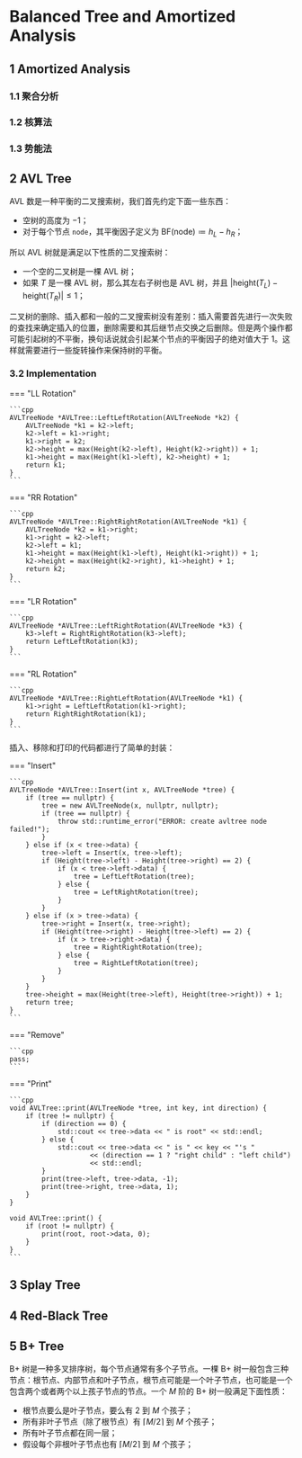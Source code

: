 # Balanced Tree and Amortized Analysis

## 1 Amortized Analysis

### 1.1 聚合分析

### 1.2 核算法

### 1.3 势能法

<!-- ???- Info "Example" -->

## 2 AVL Tree

AVL 数是一种平衡的二叉搜索树，我们首先约定下面一些东西：

- 空树的高度为 $-1$；
- 对于每个节点 `node`，其平衡因子定义为 $\textrm{BF}(\textrm{node})\coloneqq h_L - h_R$；

所以 AVL 树就是满足以下性质的二叉搜索树：

- 一个空的二叉树是一棵 AVL 树；
- 如果 $T$ 是一棵 AVL 树，那么其左右子树也是 AVL 树，并且 $\lvert\textrm{height}(T_L) - \textrm{height}(T_R)\rvert \leq 1$；

二叉树的删除、插入都和一般的二叉搜索树没有差别：插入需要首先进行一次失败的查找来确定插入的位置，删除需要和其后继节点交换之后删除。但是两个操作都可能引起树的不平衡，换句话说就会引起某个节点的平衡因子的绝对值大于 1。这样就需要进行一些旋转操作来保持树的平衡。

### 3.2 Implementation

=== "LL Rotation"

    ```cpp
    AVLTreeNode *AVLTree::LeftLeftRotation(AVLTreeNode *k2) {
        AVLTreeNode *k1 = k2->left;
        k2->left = k1->right;
        k1->right = k2;
        k2->height = max(Height(k2->left), Height(k2->right)) + 1;
        k1->height = max(Height(k1->left), k2->height) + 1;
        return k1;
    }
    ```

=== "RR Rotation"

    ```cpp
    AVLTreeNode *AVLTree::RightRightRotation(AVLTreeNode *k1) {
        AVLTreeNode *k2 = k1->right;
        k1->right = k2->left;
        k2->left = k1;
        k1->height = max(Height(k1->left), Height(k1->right)) + 1;
        k2->height = max(Height(k2->right), k1->height) + 1;
        return k2;
    }
    ```

=== "LR Rotation"

    ```cpp
    AVLTreeNode *AVLTree::LeftRightRotation(AVLTreeNode *k3) {
        k3->left = RightRightRotation(k3->left);
        return LeftLeftRotation(k3);
    }
    ```

=== "RL Rotation"

    ```cpp
    AVLTreeNode *AVLTree::RightLeftRotation(AVLTreeNode *k1) {
        k1->right = LeftLeftRotation(k1->right);
        return RightRightRotation(k1);
    }
    ```

插入、移除和打印的代码都进行了简单的封装：

=== "Insert"

    ```cpp
    AVLTreeNode *AVLTree::Insert(int x, AVLTreeNode *tree) {
        if (tree == nullptr) {
            tree = new AVLTreeNode(x, nullptr, nullptr);
            if (tree == nullptr) {
                throw std::runtime_error("ERROR: create avltree node failed!");
            }
        } else if (x < tree->data) {
            tree->left = Insert(x, tree->left);
            if (Height(tree->left) - Height(tree->right) == 2) {
                if (x < tree->left->data) {
                    tree = LeftLeftRotation(tree);
                } else {
                    tree = LeftRightRotation(tree);
                }
            }
        } else if (x > tree->data) {
            tree->right = Insert(x, tree->right);
            if (Height(tree->right) - Height(tree->left) == 2) {
                if (x > tree->right->data) {
                    tree = RightRightRotation(tree);
                } else {
                    tree = RightLeftRotation(tree);
                }
            }
        }
        tree->height = max(Height(tree->left), Height(tree->right)) + 1;
        return tree;
    }
    ```

=== "Remove"

    ```cpp
    pass;
    ```

=== "Print"

    ```cpp
    void AVLTree::print(AVLTreeNode *tree, int key, int direction) {
        if (tree != nullptr) {
            if (direction == 0) {
                std::cout << tree->data << " is root" << std::endl;
            } else {
                std::cout << tree->data << " is " << key << "'s "
                        << (direction == 1 ? "right child" : "left child")
                        << std::endl;
            }
            print(tree->left, tree->data, -1);
            print(tree->right, tree->data, 1);
        }
    }

    void AVLTree::print() {
        if (root != nullptr) {
            print(root, root->data, 0);
        }
    }
    ```


## 3 Splay Tree

## 4 Red-Black Tree

## 5 B+ Tree

B+ 树是一种多叉排序树，每个节点通常有多个子节点。一棵 B+ 树一般包含三种节点：根节点、内部节点和叶子节点，根节点可能是一个叶子节点，也可能是一个包含两个或者两个以上孩子节点的节点。一个 $M$ 阶的 B+ 树一般满足下面性质：

- 根节点要么是叶子节点，要么有 $2$ 到 $M$ 个孩子；
- 所有非叶子节点（除了根节点）有 $\lceil M/2 \rceil$ 到 $M$ 个孩子；
- 所有叶子节点都在同一层；
- 假设每个非根叶子节点也有 $\lceil M/2 \rceil$ 到 $M$ 个孩子；
